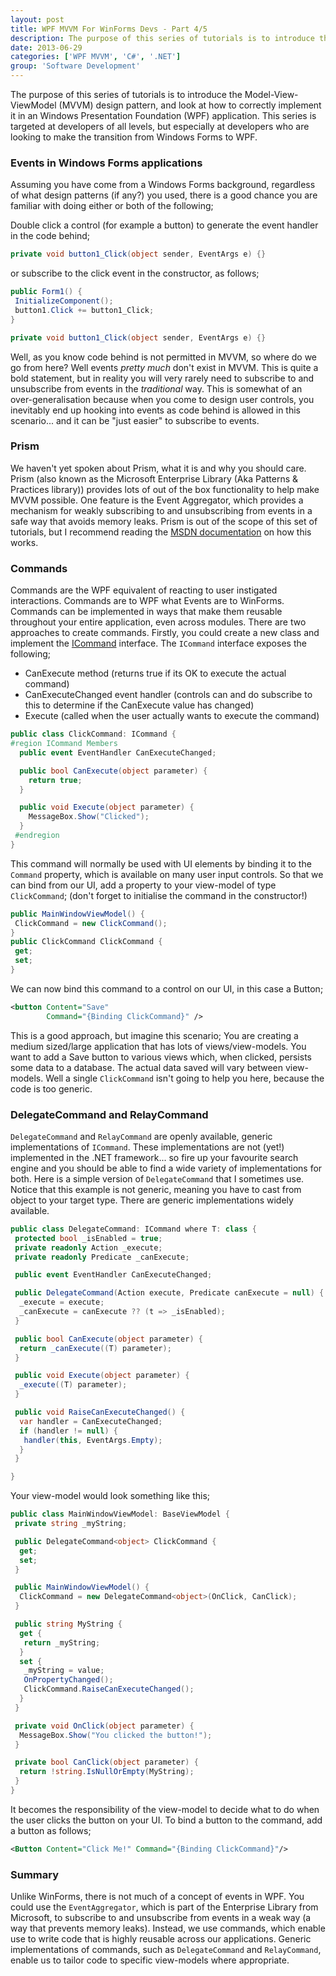 ```yaml
---
layout: post
title: WPF MVVM For WinForms Devs - Part 4/5
description: The purpose of this series of tutorials is to introduce the Model-View-ViewModel (MVVM) design pattern, and look at how to correctly implement it in an Windows Presentation Foundation (WPF) application.
date: 2013-06-29
categories: ['WPF MVVM', 'C#', '.NET']
group: 'Software Development'
---
```


The purpose of this series of tutorials is to introduce the Model-View-ViewModel (MVVM) design pattern, and look at how to correctly implement it in an Windows Presentation Foundation (WPF) application. This series is targeted at developers of all levels, but especially at developers who are looking to make the transition from Windows Forms to WPF.

### Events in Windows Forms applications

Assuming you have come from a Windows Forms background, regardless of what design patterns (if any?) you used, there is a good chance you are familiar with doing either or both of the following;

Double click a control (for example a button) to generate the event handler in the code behind;

```csharp
private void button1_Click(object sender, EventArgs e) {}
```

or subscribe to the click event in the constructor, as follows;

```csharp
public Form1() {
 InitializeComponent();
 button1.Click += button1_Click;
}

private void button1_Click(object sender, EventArgs e) {}
```

Well, as you know code behind is not permitted in MVVM, so where do we go from here? Well events _pretty much_ don't exist in MVVM. This is quite a bold statement, but in reality you will very rarely need to subscribe to and unsubscribe from events in the _traditional_ way. This is somewhat of an over-generalisation because when you come to design user controls, you inevitably end up hooking into events as code behind is allowed in this scenario... and it can be "just easier" to subscribe to events.

### Prism

We haven't yet spoken about Prism, what it is and why you should care. Prism (also known as the Microsoft Enterprise Library (Aka Patterns & Practices library)) provides lots of out of the box functionality to help make MVVM possible. One feature is the Event Aggregator, which provides a mechanism for weakly subscribing to and unsubscribing from events in a safe way that avoids memory leaks. Prism is out of the scope of this set of tutorials, but I recommend reading the [MSDN documentation](<http://msdn.microsoft.com/en-us/library/ff921122(v=pandp.20).aspx> 'Event Aggregator') on how this works.

### Commands

Commands are the WPF equivalent of reacting to user instigated interactions. Commands are to WPF what Events are to WinForms. Commands can be implemented in ways that make them reusable throughout your entire application, even across modules. There are two approaches to create commands. Firstly, you could create a new class and implement the [ICommand](http://msdn.microsoft.com/en-us/library/ms752308.aspx 'ICommand') interface. The `ICommand` interface exposes the following;

- CanExecute method (returns true if its OK to execute the actual command)
- CanExecuteChanged event handler (controls can and do subscribe to this to determine if the CanExecute value has changed)
- Execute (called when the user actually wants to execute the command)

```csharp
public class ClickCommand: ICommand {
#region ICommand Members
  public event EventHandler CanExecuteChanged;

  public bool CanExecute(object parameter) {
    return true;
  }

  public void Execute(object parameter) {
    MessageBox.Show("Clicked");
  }
 #endregion
}
```

This command will normally be used with UI elements by binding it to the `Command` property, which is available on many user input controls. So that we can bind from our UI, add a property to your view-model of type `ClickCommand`; (don't forget to initialise the command in the constructor!)

```csharp
public MainWindowViewModel() {
 ClickCommand = new ClickCommand();
}
public ClickCommand ClickCommand {
 get;
 set;
}
```

We can now bind this command to a control on our UI, in this case a Button;

```xml
<button Content="Save"
        Command="{Binding ClickCommand}" />
```

This is a good approach, but imagine this scenario; You are creating a medium sized/large application that has lots of views/view-models. You want to add a Save button to various views which, when clicked, persists some data to a database. The actual data saved will vary between view-models. Well a single `ClickCommand` isn't going to help you here, because the code is too generic.

### DelegateCommand and RelayCommand

`DelegateCommand` and `RelayCommand` are openly available, generic implementations of `ICommand`. These implementations are not (yet!) implemented in the .NET framework... so fire up your favourite search engine and you should be able to find a wide variety of implementations for both. Here is a simple version of `DelegateCommand` that I sometimes use. Notice that this example is not generic, meaning you have to cast from object to your target type. There are generic implementations widely available.

```csharp
public class DelegateCommand: ICommand where T: class {
 protected bool _isEnabled = true;
 private readonly Action _execute;
 private readonly Predicate _canExecute;

 public event EventHandler CanExecuteChanged;

 public DelegateCommand(Action execute, Predicate canExecute = null) {
  _execute = execute;
  _canExecute = canExecute ?? (t => _isEnabled);
 }

 public bool CanExecute(object parameter) {
  return _canExecute((T) parameter);
 }

 public void Execute(object parameter) {
  _execute((T) parameter);
 }

 public void RaiseCanExecuteChanged() {
  var handler = CanExecuteChanged;
  if (handler != null) {
   handler(this, EventArgs.Empty);
  }
 }

}
```

Your view-model would look something like this;

```csharp
public class MainWindowViewModel: BaseViewModel {
 private string _myString;

 public DelegateCommand<object> ClickCommand {
  get;
  set;
 }

 public MainWindowViewModel() {
  ClickCommand = new DelegateCommand<object>(OnClick, CanClick);
 }

 public string MyString {
  get {
   return _myString;
  }
  set {
   _myString = value;
   OnPropertyChanged();
   ClickCommand.RaiseCanExecuteChanged();
  }
 }

 private void OnClick(object parameter) {
  MessageBox.Show("You clicked the button!");
 }

 private bool CanClick(object parameter) {
  return !string.IsNullOrEmpty(MyString);
 }
}
```

It becomes the responsibility of the view-model to decide what to do when the user clicks the button on your UI. To bind a button to the command, add a button as follows;

```xml
<Button Content="Click Me!" Command="{Binding ClickCommand}"/>
```

### Summary

Unlike WinForms, there is not much of a concept of events in WPF. You could use the `EventAggregator`, which is part of the Enterprise Library from Microsoft, to subscribe to and unsubscribe from events in a weak way (a way that prevents memory leaks). Instead, we use commands, which enable use to write code that is highly reusable across our applications. Generic implementations of commands, such as `DelegateCommand` and `RelayCommand`, enable us to tailor code to specific view-models where appropriate.

